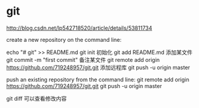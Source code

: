 # git

http://blog.csdn.net/lp542718520/article/details/53811734

create a new repository on the command line:

echo "# git" >> README.md
git init 初始化
git add README.md 添加某文件
git commit -m "first commit"  备注某文件
git remote add origin https://github.com/719248957/git.git 添加远程库
git push -u origin master 

push an existing repository from the command line:
﻿git remote add origin https://github.com/719248957/git.git
git push -u origin master


git diff 可以查看修改内容
